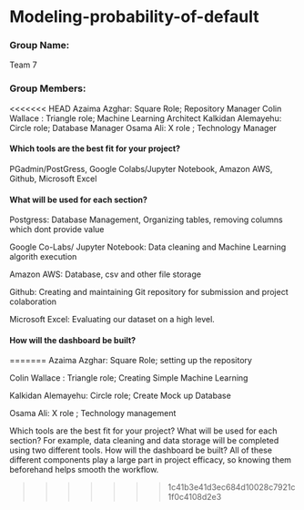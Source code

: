 # Modeling-probability-of-default

### Group Name: 
Team 7

### Group Members: 

<<<<<<< HEAD
Azaima Azghar: Square Role; Repository Manager
Colin Wallace : Triangle role; Machine Learning Architect
Kalkidan Alemayehu: Circle role; Database Manager
Osama Ali: X role ; Technology Manager


#### Which tools are the best fit for your project? 

PGadmin/PostGress, Google Colabs/Jupyter Notebook, Amazon AWS, Github, Microsoft Excel

#### What will be used for each section? 

Postgress: Database Management, Organizing tables, removing columns which dont provide value

Google Co-Labs/ Jupyter Notebook: Data cleaning and Machine Learning algorith execution

Amazon AWS: Database, csv and other file storage

Github: Creating and maintaining Git repository for submission and project colaboration

Microsoft Excel: Evaluating our dataset on a high level.

#### How will the dashboard be built?
=======
Azaima Azghar: Square Role; setting up the repository

Colin Wallace : Triangle role; Creating Simple Machine Learning

Kalkidan Alemayehu: Circle role; Create Mock up Database

Osama Ali: X role ; Technology management



Which tools are the best fit for your project? What will be used for each section? For example, data cleaning and data storage will be completed using two different tools. How will the dashboard be built? All of these different components play a large part in project efficacy, so knowing them beforehand helps smooth the workflow.
>>>>>>> 1c41b3e41d3ec684d10028c7921c1f0c4108d2e3
